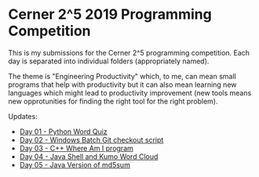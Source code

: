 # Cerner 2^5 2019 Programming Competition

This is my submissions for the Cerner 2^5 programming competition. Each day is
separated into individual folders (appropriately named).

The theme is "Engineering Productivity" which, to me, can mean small programs that
help with productivity but it can also mean learning new languages which might lead
to productivity improvement (new tools means new opprotunities for finding the right
tool for the right problem).


Updates:
* [Day 01 - Python Word Quiz](day01)
* [Day 02 - Windows Batch Git checkout script](day02)
* [Day 03 - C++ Where Am I program](day03)
* [Day 04 - Java Shell and Kumo Word Cloud](day04)
* [Day 05 - Java Version of md5sum](day05)
